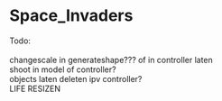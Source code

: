 # Space_Invaders
Todo:<br /><br />
changescale in generateshape??? of in controller laten<br />
shoot in model of controller?<br />
objects laten deleten ipv controller? <br />
LIFE RESIZEN <br />